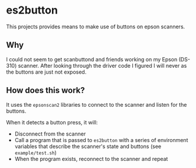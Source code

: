 # es2button
This projects provides means to make use of buttons on epson scanners.

## Why
I could not seem to get scanbuttond and friends working on my Epson (DS-310) scanner. After looking through the driver code I figured I will never as the buttons are just not exposed.

## How does this work?
It uses the `epsonscan2` libraries to connect to the scanner and listen for the buttons.

When it detects a button press, it will:
* Disconnect from the scanner
* Call a program that is passed to `es2button` with a series of environment variables that describe the scanner's state and buttons (see `example/test.sh`)
* When the program exists, reconnect to the scanner and repeat

